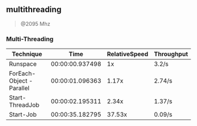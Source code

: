 
multithreading
--------------
> @2095 Mhz


### Multi-Threading


|Technique               |Time           |RelativeSpeed|Throughput|
|------------------------|---------------|-------------|----------|
|Runspace                |00:00:00.937498|1x           |3.2/s     |
|ForEach-Object -Parallel|00:00:01.096363|1.17x        |2.74/s    |
|Start-ThreadJob         |00:00:02.195311|2.34x        |1.37/s    |
|Start-Job               |00:00:35.182795|37.53x       |0.09/s    |




